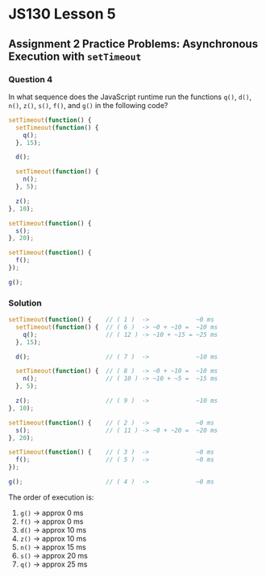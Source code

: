 # JS130 Lesson 5

## Assignment 2 Practice Problems: Asynchronous Execution with `setTimeout`

### Question 4

In what sequence does the JavaScript runtime run the functions `q()`, `d()`,
`n()`, `z()`, `s()`, `f()`, and `g()` in the following code?

```js
setTimeout(function() {
  setTimeout(function() {
    q();
  }, 15);

  d();

  setTimeout(function() {
    n();
  }, 5);

  z();
}, 10);

setTimeout(function() {
  s();
}, 20);

setTimeout(function() {
  f();
});

g();
```

### Solution

```js
setTimeout(function() {    // ( 1 )  ->             ~0 ms
  setTimeout(function() {  // ( 6 )  -> ~0 + ~10 =  ~10 ms
    q();                   // ( 12 ) -> ~10 + ~15 = ~25 ms
  }, 15);

  d();                     // ( 7 )  ->             ~10 ms

  setTimeout(function() {  // ( 8 )  -> ~0 + ~10 =  ~10 ms
    n();                   // ( 10 ) -> ~10 + ~5 =  ~15 ms
  }, 5);

  z();                     // ( 9 )  ->             ~10 ms
}, 10);

setTimeout(function() {    // ( 2 )  ->             ~0 ms
  s();                     // ( 11 ) -> ~0 + ~20 =  ~20 ms
}, 20);

setTimeout(function() {    // ( 3 )  ->             ~0 ms
  f();                     // ( 5 )  ->             ~0 ms
});

g();                       // ( 4 )  ->             ~0 ms
```

The order of execution is:

1. `g()` -> approx 0 ms
2. `f()` -> approx 0 ms
3. `d()` -> approx 10 ms
4. `z()` -> approx 10 ms
5. `n()` -> approx 15 ms
6. `s()` -> approx 20 ms
7. `q()` -> approx 25 ms
